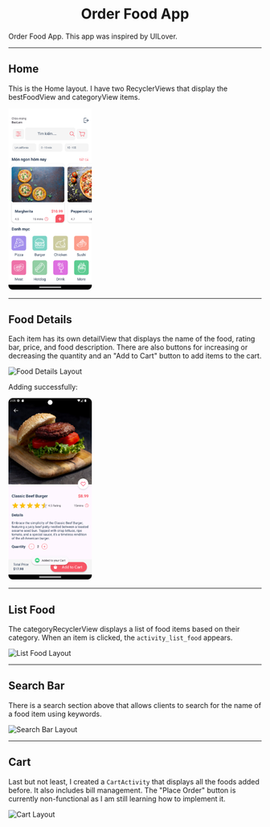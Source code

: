 <h1 align="center">Order Food App</h1>

<p align="left">
    Order Food App. This app was inspired by UILover.
</p>

---

## Home

<p align="left">
    This is the Home layout. I have two RecyclerViews that display the bestFoodView and categoryView items.
</p>

<img src="README_Img/Home.png" alt="Home Layout" style = "width:33%"/>

---

## Food Details

<p align="left">
    Each item has its own detailView that displays the name of the food, rating bar, price, and food description. 
    There are also buttons for increasing or decreasing the quantity and an "Add to Cart" button to add items to the cart.
</p>

<img src="README_Img/foodDetails.png" alt="Food Details Layout" style = "width:33%"/>

<p align="left">Adding successfully:</p>

<img src="README_Img/burgerAdd.png" alt="Add Food Success" style = "width:33%"/>

---

## List Food

<p align="left">
    The categoryRecyclerView displays a list of food items based on their category. 
    When an item is clicked, the <code>activity_list_food</code> appears.
</p>

<img src="README_Img/listFood.png" alt="List Food Layout" style = "width:33%"/>

---

## Search Bar

<p align="left">
    There is a search section above that allows clients to search for the name of a food item using keywords.
</p>

<img src="https://github.com/user-attachments/assets/e794b2d3-7bd6-43ee-8fcb-50bd45c80826" alt="Search Bar Layout" width="600"/>

---

## Cart

<p align="left">
    Last but not least, I created a <code>CartActivity</code> that displays all the foods added before. 
    It also includes bill management. The "Place Order" button is currently non-functional as I am still learning how to implement it.
</p>

<img src="https://github.com/user-attachments/assets/888b2500-02e7-4be0-982f-ef3ec258cf17" alt="Cart Layout" width="600"/>
